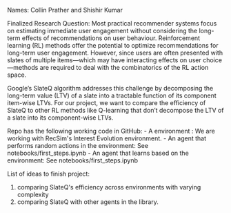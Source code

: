 Names: Collin Prather and Shishir Kumar

Finalized Research Question: 
Most practical recommender systems focus on estimating immediate user engagement without considering the long-term effects of recommendations on user behaviour. Reinforcement learning (RL) methods offer the potential to optimize recommendations for long-term user engagement. However, since users are often presented with slates
of multiple items—which may have interacting effects on user choice—methods are
required to deal with the combinatorics of the RL action space.
 
Google’s SlateQ algorithm addresses this challenge by decomposing the long-term value (LTV) of a slate into a tractable function of its component item-wise LTVs. For our project, we want to compare the efficiency of SlateQ to other RL methods like Q-learning that don’t decompose the LTV of a slate into its component-wise LTVs.

Repo has the following working code in GitHub:
    - A environment : We are working with RecSim's Interest Evolution environment.
    - An agent that performs random actions in the environment: See notebooks/first_steps.ipynb
    - An agent that learns based on the environment: See notebooks/first_steps.ipynb

List of ideas to finish project:
1. comparing SlateQ's efficiency across environments with varying complexity
2. comparing SlateQ with other agents in the library.